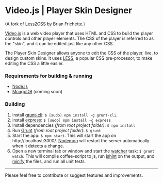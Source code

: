 # Video.js | Player Skin Designer

(A fork of [Less2CSS](https://github.com/brian-frichette/less-preview/) by Brian Frichette.)

[Video.js](http://www.videojs.com) is a web video player that uses HTML and CSS to build the player controls and other player elements. The CSS of the player is referred to as the "skin", and it can be edited just like any other CSS.

The Player Skin Designer allows anyone to edit the CSS of the player, live, to design custom skins. It uses [LESS](http://lesscss.org/), a popular CSS pre-processor, to make editing the CSS a little easier.

### Requirements for building & running

- [Node.js](http://nodejs.org/)
- [MongoDB](http://www.mongodb.org/) (coming soon)

### Building

1. Install [grunt-cli](https://github.com/gruntjs/grunt/wiki/Getting-started): `$ [sudo] npm install -g grunt-cli`.
2. Install [express](http://expressjs.com/): `$ [sudo] npm install -g express`
3. Install dependencies *(from root project folder)*: `$ npm install`
4. Run [Grunt](http://gruntjs.com/) *(from root project folder)*: `$ grunt`
5. Start the app: `$ npm start`. This will start the app on http://localhost:3000/. [Nodemon](https://github.com/remy/nodemon) will restart the server automatically when it detects a change.
6. Open a new terminal tab or window and start the [watcher](https://github.com/gruntjs/grunt-contrib-watch) task: `$ grunt watch`. This will compile coffee-script to js, run [jshint](http://jshint.com/) on the output, and [minify](https://github.com/mishoo/UglifyJS) the files, and run all unit tests.

---
Please feel free to contribute or suggest features and improvements.